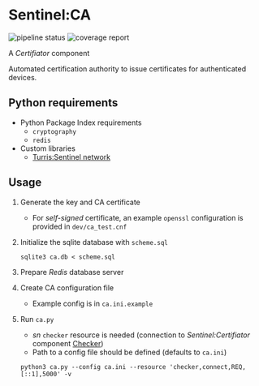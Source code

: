 # Sentinel:CA

![pipeline status](https://gitlab.labs.nic.cz/turris/sentinel/ca/badges/master/pipeline.svg)
![coverage report](https://gitlab.labs.nic.cz/turris/sentinel/ca/badges/master/coverage.svg)

A *Certifiator* component

Automated certification authority to issue certificates for authenticated
devices.


## Python requirements

- Python Package Index requirements
    - `cryptography`
    - `redis`
- Custom libraries
    - [Turris:Sentinel network](https://gitlab.labs.nic.cz/turris/sentinel/sn)


## Usage

1. Generate the key and CA certificate
    - For *self-signed* certificate, an example `openssl` configuration is
      provided in `dev/ca_test.cnf`
2. Initialize the sqlite database with `scheme.sql`

    ```
    sqlite3 ca.db < scheme.sql
    ```

3. Prepare *Redis* database server
4. Create CA configuration file
    - Example config is in `ca.ini.example`
5. Run `ca.py`
    - *sn* `checker` resource is needed (connection to *Sentinel:Certifiator*
      component [Checker](https://gitlab.labs.nic.cz/turris/sentinel/checker))
    - Path to a config file should be defined (defaults to `ca.ini`)

    ```
    python3 ca.py --config ca.ini --resource 'checker,connect,REQ,[::1],5000' -v
    ```
